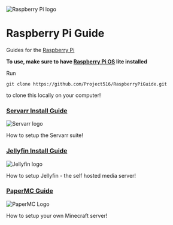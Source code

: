 ![Raspberry Pi logo](https://upload.wikimedia.org/wikipedia/en/c/cb/Raspberry_Pi_Logo.svg)

# Raspberry Pi Guide

Guides for the [Raspberry Pi](https://raspberrypi.com/)

__To use, make sure to have [Raspberry Pi OS](https://www.raspberrypi.com/software/operating-systems/) lite installed__

Run

`git clone https://github.com/Project516/RaspberryPiGuide.git`

to clone this locally on your computer!

### [Servarr Install Guide](servarr.md)
![Servarr logo](https://avatars.githubusercontent.com/u/57051827?s=200&v=4)

How to setup the Servarr suite!

### [Jellyfin Install Guide](jellyfin.md)
![Jellyfin logo](https://avatars.githubusercontent.com/u/45698031?s=200&v=4)

How to setup Jellyfin - the self hosted media server!

### [PaperMC Guide](papermc.md)
![PaperMC Logo](https://assets.papermc.io/brand/papermc_logo.min.svg)

How to setup your own Minecraft server!
